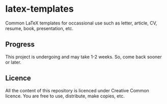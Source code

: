 # latex-templates
Common LaTeX templates for occassional use such as letter, article, CV, resume, book, presentation, etc.

## Progress
This project is undergoing and may take 1-2 weeks. So, come back sooner or later.


## Licence
All the content of this repository is licenced under Creative Common licence. You are free to use, distribute, make copies, etc.
